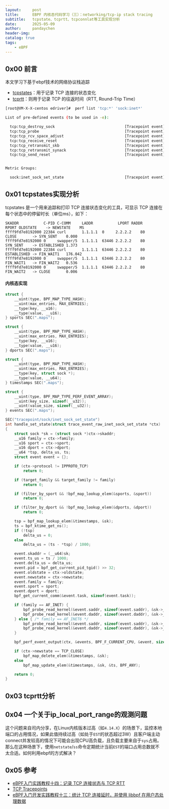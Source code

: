 ```yaml
---
layout:     post
title:      EBPF 内核态代码学习（三）：networking/tcp-ip stack tracing
subtitle:   tcpstate、tcprtt、tcpconnlat等工具实现分析
date:       2025-05-09
author:     pandaychen
header-img:
catalog: true
tags:
    - eBPF
---
```


##  0x00 前言
本文学习下基于ebpf技术的网络协议栈追踪

-   [tcpstates]()：用于记录 TCP 连接的状态变化
-   [tcprtt]()：则用于记录 TCP 的往返时间（RTT, Round-Trip Time）

```BASH
[root@VM-X-X-centos edriver]#  perf list 'tcp:*' 'sock:inet*'

List of pre-defined events (to be used in -e):

  tcp:tcp_destroy_sock                               [Tracepoint event]
  tcp:tcp_probe                                      [Tracepoint event]
  tcp:tcp_rcv_space_adjust                           [Tracepoint event]
  tcp:tcp_receive_reset                              [Tracepoint event]
  tcp:tcp_retransmit_skb                             [Tracepoint event]
  tcp:tcp_retransmit_synack                          [Tracepoint event]
  tcp:tcp_send_reset                                 [Tracepoint event]


Metric Groups:

  sock:inet_sock_set_state                           [Tracepoint event]
```

##  0x01    tcpstates实现分析
tcpstates 是一个用来追踪和打印 TCP 连接状态变化的工具，可显示 TCP 连接在每个状态中的停留时长（单位ms），如下：

```TEXT
SKADDR           C-PID C-COMM     LADDR           LPORT RADDR           RPORT OLDSTATE    -> NEWSTATE    MS
ffff9fd7e8192000 22384 curl       1.1.1.1  0     2.2.2.2    80    CLOSE       -> SYN_SENT    0.000
ffff9fd7e8192000 0     swapper/5  1.1.1.1  63446 2.2.2.2    80    SYN_SENT    -> ESTABLISHED 1.373
ffff9fd7e8192000 22384 curl       1.1.1.1  63446 2.2.2.2    80    ESTABLISHED -> FIN_WAIT1   176.042
ffff9fd7e8192000 0     swapper/5  1.1.1.1  63446 2.2.2.2    80    FIN_WAIT1   -> FIN_WAIT2   0.536
ffff9fd7e8192000 0     swapper/5  1.1.1.1  63446 2.2.2.2    80    FIN_WAIT2   -> CLOSE       0.006
```

####    内核态实现

```CPP
struct {
    __uint(type, BPF_MAP_TYPE_HASH);
    __uint(max_entries, MAX_ENTRIES);
    __type(key, __u16);
    __type(value, __u16);
} sports SEC(".maps");

struct {
    __uint(type, BPF_MAP_TYPE_HASH);
    __uint(max_entries, MAX_ENTRIES);
    __type(key, __u16);
    __type(value, __u16);
} dports SEC(".maps");

struct {
    __uint(type, BPF_MAP_TYPE_HASH);
    __uint(max_entries, MAX_ENTRIES);
    __type(key, struct sock *);
    __type(value, __u64);
} timestamps SEC(".maps");

struct {
    __uint(type, BPF_MAP_TYPE_PERF_EVENT_ARRAY);
    __uint(key_size, sizeof(__u32));
    __uint(value_size, sizeof(__u32));
} events SEC(".maps");

SEC("tracepoint/sock/inet_sock_set_state")
int handle_set_state(struct trace_event_raw_inet_sock_set_state *ctx)
{
    struct sock *sk = (struct sock *)ctx->skaddr;
    __u16 family = ctx->family;
    __u16 sport = ctx->sport;
    __u16 dport = ctx->dport;
    __u64 *tsp, delta_us, ts;
    struct event event = {};

    if (ctx->protocol != IPPROTO_TCP)
        return 0;

    if (target_family && target_family != family)
        return 0;

    if (filter_by_sport && !bpf_map_lookup_elem(&sports, &sport))
        return 0;

    if (filter_by_dport && !bpf_map_lookup_elem(&dports, &dport))
        return 0;

    tsp = bpf_map_lookup_elem(&timestamps, &sk);
    ts = bpf_ktime_get_ns();
    if (!tsp)
        delta_us = 0;
    else
        delta_us = (ts - *tsp) / 1000;

    event.skaddr = (__u64)sk;
    event.ts_us = ts / 1000;
    event.delta_us = delta_us;
    event.pid = bpf_get_current_pid_tgid() >> 32;
    event.oldstate = ctx->oldstate;
    event.newstate = ctx->newstate;
    event.family = family;
    event.sport = sport;
    event.dport = dport;
    bpf_get_current_comm(&event.task, sizeof(event.task));

    if (family == AF_INET) {
        bpf_probe_read_kernel(&event.saddr, sizeof(event.saddr), &sk->__sk_common.skc_rcv_saddr);
        bpf_probe_read_kernel(&event.daddr, sizeof(event.daddr), &sk->__sk_common.skc_daddr);
    } else { /* family == AF_INET6 */
        bpf_probe_read_kernel(&event.saddr, sizeof(event.saddr), &sk->__sk_common.skc_v6_rcv_saddr.in6_u.u6_addr32);
        bpf_probe_read_kernel(&event.daddr, sizeof(event.daddr), &sk->__sk_common.skc_v6_daddr.in6_u.u6_addr32);
    }

    bpf_perf_event_output(ctx, &events, BPF_F_CURRENT_CPU, &event, sizeof(event));

    if (ctx->newstate == TCP_CLOSE)
        bpf_map_delete_elem(&timestamps, &sk);
    else
        bpf_map_update_elem(&timestamps, &sk, &ts, BPF_ANY);

    return 0;
}
```

##  0x03    tcprtt分析

##  0x04 一个关于ip_local_port_range的观测问题
这个问题来自司内分享，在Linux内核版本过高（如`4.14.X`）的场景下，监控本地端口的占用情况，如果此值持续过高（如处于`EST`的状态超过3W）且客户端主动connect并发较高的情况下可能会出现CPU高负载，且负载主要来自于`sys`占用。那么在这种场景下，使用`netstate`/`ss`命令定期统计当前`EST`的端口占用总数就不太合适。如何利用ebpf的方式解决？


##  0x05  参考
-   [eBPF入门实践教程十四：记录 TCP 连接状态与 TCP RTT](https://eunomia.dev/zh/tutorials/14-tcpstates/)
-   [TCP Tracepoints](https://www.brendangregg.com/blog/2018-03-22/tcp-tracepoints.html)
-   [eBPF入门开发实践教程十三：统计 TCP 连接延时，并使用 libbpf 在用户态处理数据](https://eunomia.dev/zh/tutorials/13-tcpconnlat/)